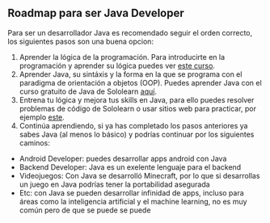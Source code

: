## Roadmap para ser Java Developer

Para ser un desarrollador Java es recomendado seguir el orden correcto, los siguientes pasos son una buena opcion:

1. Aprender la lógica de la programación. Para introducirte en la programación y aprender su lógica puedes ver [este curso](https://ed.team/cursos/programacion).
2. Aprender Java, su sintáxis y la forma en la que se programa con el paradigma de orientación a objetos (OOP). Puedes aprender Java con el curso gratuito de Java de Sololearn [aquí](https://sololearn.onelink.me/hehc/38c5025a).
3. Entrena tu lógica y mejora tus skills en Java, para ello puedes resolver problemas de código de Sololearn o usar sitios web para practicar, por ejemplo [este](https://www.codewars.com/users/sign_in).
4. Continúa aprendiendo, si ya has completado los pasos anteriores ya sabes Java (al menos lo básico) y podrías continuar por los siguientes caminos:
- Android Developer: puedes desarrollar apps android con Java
- Backend Developer: Java es un exelente lenguaje para el backend
- Videojuegos: Con Java se desarrolló Minecraft, por lo que si desarrollas un juego en Java podrías tener la portabilidad asegurada
- Etc: con Java se pueden desarrollar infinidad de apps, incluso para áreas como la inteligencia artificial y el machine learning, no es muy común pero de que se puede se puede
